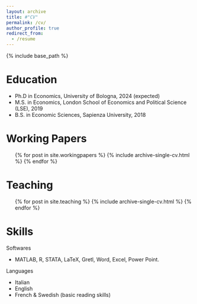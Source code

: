 ```yaml
---
layout: archive
title: #"CV"
permalink: /cv/
author_profile: true
redirect_from:
  - /resume
---
```


{% include base_path %}

Education
======
* Ph.D in Economics, University of Bologna, 2024 (expected)
* M.S. in Economics, London School of Economics and Political Science (LSE), 2019
* B.S. in Economic Sciences, Sapienza University, 2018


Working Papers
======
  <ul>{% for post in site.workingpapers %}
    {% include archive-single-cv.html %}
  {% endfor %}</ul>
  
  
Teaching
======

   <ul>{% for post in site.teaching %}
   {% include archive-single-cv.html %}
   {% endfor %}</ul>
  
  
Skills
======
Softwares
* MATLAB, R, STATA, LaTeX, Gretl, Word, Excel, Power Point.

Languages
 *	Italian 
 *  English 
 *  French & Swedish (basic reading skills)


